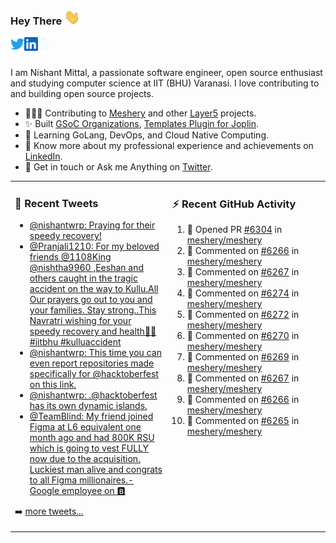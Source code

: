 ### Hey There <img src="./assets/wave.gif" width="25px">
<a href="http://urls.nishantwrp.com/github-to-twitter" target="_blank">
  <img align="left" alt="Nishant's Twitter" width="22px" src="./assets/twitter.svg" />
</a>
<a href="http://urls.nishantwrp.com/github-to-linkedin" target="_blank">
  <img align="left" alt="Nishant's LinkedIn" width="22px" src="./assets/linkedin.svg" />
</a>
<a href="http://urls.nishantwrp.com/github-to-site" target="_blank">
  <img align="left" alt="Nishant's Site" width="22px" src="./assets/globe.svg" />
</a>
<br /><br />

I am Nishant Mittal, a passionate software engineer, open source enthusiast and studying computer science at IIT (BHU) Varanasi. I love contributing to and building open source projects.

- 👨🏽‍💻 Contributing to [Meshery](https://meshery.io/) and other [Layer5](https://layer5.io/) projects.
- ✨ Built [GSoC Organizations](https://www.gsocorganizations.dev/), [Templates Plugin for Joplin](https://github.com/joplin/plugin-templates).
- 🌱 Learning GoLang, DevOps, and Cloud Native Computing.
- 🚀 Know more about my professional experience and achievements on [LinkedIn](http://urls.nishantwrp.com/github-to-linkedin).
- 💬 Get in touch or Ask me Anything on [Twitter](http://urls.nishantwrp.com/github-to-twitter).

<table><tr>
<td valign="top" width="50%">

### 📱 Recent Tweets
<!-- TWITTER:START -->
- [@nishantwrp: Praying for their speedy recovery!](https://rss.app/articles/cb4e791f6f6d729c074351566bd3a7c508111d6e1136a1e9c3ec930d979628d4f61eb1492ac7df6df4a66f7cdc120e9768d36de4ca1a79168f)
- [@Pranjali1210: For my beloved friends @1108King @nishtha9960 ,Eeshan and others caught in the tragic accident on the way to Kullu.All Our prayers go out to you and your families. Stay strong..This Navratri wishing for your speedy recovery and health🙏🙏#iitbhu #kulluaccident](https://rss.app/articles/cb4e791f6f6d729c074351566bd3a7c508111d6e2f2db3efc8e38b13d4d43697ad0cb15d2d9d9d77f2a76d79dc1c0f9367d76fe8ca11731c8939c0)
- [@nishantwrp: This time you can even report repositories made specifically for @hacktoberfest on this link.](https://rss.app/articles/cb4e791f6f6d729c074351566bd3a7c508111d6e1136a1e9c3ec930d979628d4f61eb1492ac7df6df4a16a7cdb16099365dc68e3c3177a138f)
- [@nishantwrp: .@hacktoberfest has its own dynamic islands.](https://rss.app/articles/cb4e791f6f6d729c074351566bd3a7c508111d6e1136a1e9c3ec930d979628d4f61eb1492ac7df6df4a16a7cdb140a9b69d168e7c613791c8b)
- [@TeamBlind: My friend joined Figma at L6 equivalent one month ago and had 800K RSU which is going to vest FULLY now due to the acquisition. Luckiest man alive and congrats to all Figma millionaires.- Google employee on 🅱️](https://rss.app/articles/cb4e791f6f6d729c074351566bd3a7c508111d6e2b3ab3ece0ee8e1481c974d3e30bb04f76d9db6ff3a76a7edd170c9462d768e1c1167e13)
<!-- TWITTER:END -->
➡️ [more tweets...](http://urls.nishantwrp.com/github-to-twitter)

</td>
<td valign="top" width="50%">

### ⚡ Recent GitHub Activity
<!--RECENT_ACTIVITY:start-->
1. 💪 Opened PR [#6304](https://github.com/meshery/meshery/pull/6304) in [meshery/meshery](https://github.com/meshery/meshery)
2. 💬 Commented on [#6266](https://github.com/meshery/meshery/issues/6266#issuecomment-1261588630) in [meshery/meshery](https://github.com/meshery/meshery)
3. 💬 Commented on [#6267](https://github.com/meshery/meshery/issues/6267#issuecomment-1260883273) in [meshery/meshery](https://github.com/meshery/meshery)
4. 💬 Commented on [#6274](https://github.com/meshery/meshery/issues/6274#issuecomment-1260862894) in [meshery/meshery](https://github.com/meshery/meshery)
5. 💬 Commented on [#6272](https://github.com/meshery/meshery/issues/6272#issuecomment-1260862484) in [meshery/meshery](https://github.com/meshery/meshery)
6. 💬 Commented on [#6270](https://github.com/meshery/meshery/issues/6270#issuecomment-1260859173) in [meshery/meshery](https://github.com/meshery/meshery)
7. 💬 Commented on [#6269](https://github.com/meshery/meshery/issues/6269#issuecomment-1260858648) in [meshery/meshery](https://github.com/meshery/meshery)
8. 💬 Commented on [#6267](https://github.com/meshery/meshery/issues/6267#issuecomment-1260857971) in [meshery/meshery](https://github.com/meshery/meshery)
9. 💬 Commented on [#6266](https://github.com/meshery/meshery/issues/6266#issuecomment-1260857597) in [meshery/meshery](https://github.com/meshery/meshery)
10. 💬 Commented on [#6265](https://github.com/meshery/meshery/issues/6265#issuecomment-1260856799) in [meshery/meshery](https://github.com/meshery/meshery)
<!--RECENT_ACTIVITY:end-->

</td>
</tr></table>
